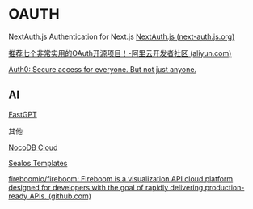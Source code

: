 # OAUTH

NextAuth.js Authentication for Next.js
[NextAuth.js (next-auth.js.org)](https://next-auth.js.org/)

[推荐七个非常实用的OAuth开源项目！-阿里云开发者社区 (aliyun.com)](https://developer.aliyun.com/article/852900)

[Auth0: Secure access for everyone. But not just anyone.](https://auth0.com/)


## AI
[FastGPT](https://fastgpt.in/zh#Ability)


其他

[NocoDB Cloud](https://www.nocodb.com/)

[Sealos Templates](https://template.cloud.sealos.io/app)

[fireboomio/fireboom: Fireboom is a visualization API cloud platform designed for developers with the goal of rapidly delivering production-ready APIs. (github.com)](https://github.com/fireboomio/fireboom?tab=readme-ov-file)
